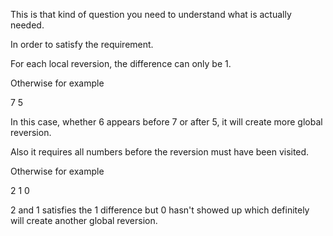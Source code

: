 This is that kind of question you need to understand what is actually needed.

In order to satisfy the requirement.

For each local reversion, the difference can only be 1.

Otherwise for example

7 5

In this case, whether 6 appears before 7 or after 5, it will create more global reversion.

Also it requires all numbers before the reversion must have been visited.

Otherwise for example

2 1 0

2 and 1 satisfies the 1 difference but 0 hasn't showed up which definitely will create another global reversion.
